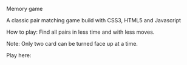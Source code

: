 Memory game

A classic pair matching game build with CSS3, HTML5 and Javascript

How to play:
Find all pairs in less time and with less moves.

Note: 
Only two card can be turned face up at a time.

Play here:

